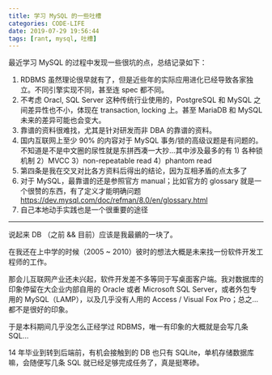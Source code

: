 ```yaml
---
title: 学习 MySQL 的一些吐槽
categories: CODE-LIFE
date: 2019-07-29 19:56:44
tags: [rant, mysql, 吐槽]
---
```

最近学习 MySQL 的过程中发现一些很坑的点，总结记录如下：

1. RDBMS 虽然理论很早就有了，但是近些年的实际应用进化已经导致各家独立。不同引擎实现不同，甚至连 spec 都不同。
2. 不考虑 Oracl, SQL Server 这种传统行业使用的，PostgreSQL 和 MySQL 之间差异性也不小，体现在 transaction, locking 上。甚至 MariaDB 和 MySQL 未来的差异可能也会变大。
3. 靠谱的资料很难找，尤其是针对研发而非 DBA 的靠谱的资料。
4. 国内互联网上至少 90% 的内容对于 MySQL 事务/锁的高级议题是有问题的。不知道是不是中文圈的尿性就是东拼西凑一大抄...其中涉及最多的有 1) 各种锁机制 2）MVCC 3）non-repeatable read 4）phantom read
5. 第四条是我在交叉对比各方资料后得出的结论，因为互相矛盾的点太多了
6. 对于 MySQL，最靠谱的还是参照官方 manual；比如官方的 glossary 就是一个很赞的东西，有了定义才能明确问题 https://dev.mysql.com/doc/refman/8.0/en/glossary.html
7. 自己本地动手实践也是一个很重要的途径

---

说起来 DB （之前 && 目前）应该是我最鶸的一块了。

在我还在上中学的时候（2005 ~ 2010）彼时的想法大概是未来找一份软件开发工程师的工作。

那会儿互联网产业还未兴起，软件开发差不多等同于写桌面客户端。我对数据库的印象停留在大企业内部自用的 Oracle 或者 Microsoft SQL Server，或者外包专用的 MySQL（LAMP），以及几乎没有人用的 Access / Visual Fox Pro；总之...都不是很好的印象。

于是本科期间几乎没怎么正经学过 RDBMS，唯一有印象的大概就是会写几条 SQL...

14 年毕业到转到后端前，有机会接触到的 DB 也只有 SQLite，单机存储数据库嘛，会随便写几条 SQL 就已经足够完成任务了，真是挺寒碜。